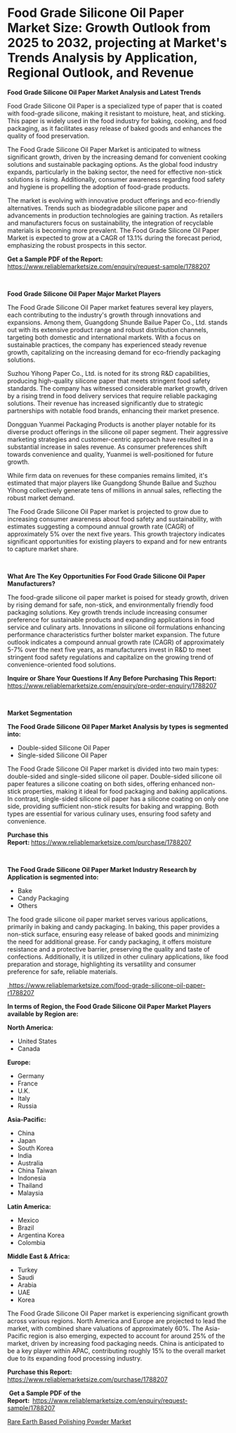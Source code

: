 <p><h1>Food Grade Silicone Oil Paper Market Size: Growth Outlook from 2025 to 2032, projecting at Market's Trends Analysis by Application, Regional Outlook, and Revenue</h1></p><p><strong>Food Grade Silicone Oil Paper Market Analysis and Latest Trends</strong></p>
<p><p>Food Grade Silicone Oil Paper is a specialized type of paper that is coated with food-grade silicone, making it resistant to moisture, heat, and sticking. This paper is widely used in the food industry for baking, cooking, and food packaging, as it facilitates easy release of baked goods and enhances the quality of food preservation.</p><p>The Food Grade Silicone Oil Paper Market is anticipated to witness significant growth, driven by the increasing demand for convenient cooking solutions and sustainable packaging options. As the global food industry expands, particularly in the baking sector, the need for effective non-stick solutions is rising. Additionally, consumer awareness regarding food safety and hygiene is propelling the adoption of food-grade products.</p><p>The market is evolving with innovative product offerings and eco-friendly alternatives. Trends such as biodegradable silicone paper and advancements in production technologies are gaining traction. As retailers and manufacturers focus on sustainability, the integration of recyclable materials is becoming more prevalent. The Food Grade Silicone Oil Paper Market is expected to grow at a CAGR of 13.1% during the forecast period, emphasizing the robust prospects in this sector.</p></p>
<p><strong>Get a Sample PDF of the Report:&nbsp;</strong> <a href="https://www.reliablemarketsize.com/enquiry/request-sample/1788207?utm_campaign=3564&utm_medium=2&utm_source=Github&utm_content=ia&utm_term=03042025&utm_id=food-grade-silicone-oil-paper">https://www.reliablemarketsize.com/enquiry/request-sample/1788207</a></p>
<p>&nbsp;</p>
<p><strong>Food Grade Silicone Oil Paper Major Market Players</strong></p>
<p><p>The Food Grade Silicone Oil Paper market features several key players, each contributing to the industry's growth through innovations and expansions. Among them, Guangdong Shunde Bailue Paper Co., Ltd. stands out with its extensive product range and robust distribution channels, targeting both domestic and international markets. With a focus on sustainable practices, the company has experienced steady revenue growth, capitalizing on the increasing demand for eco-friendly packaging solutions.</p><p>Suzhou Yihong Paper Co., Ltd. is noted for its strong R&D capabilities, producing high-quality silicone paper that meets stringent food safety standards. The company has witnessed considerable market growth, driven by a rising trend in food delivery services that require reliable packaging solutions. Their revenue has increased significantly due to strategic partnerships with notable food brands, enhancing their market presence.</p><p>Dongguan Yuanmei Packaging Products is another player notable for its diverse product offerings in the silicone oil paper segment. Their aggressive marketing strategies and customer-centric approach have resulted in a substantial increase in sales revenue. As consumer preferences shift towards convenience and quality, Yuanmei is well-positioned for future growth.</p><p>While firm data on revenues for these companies remains limited, it's estimated that major players like Guangdong Shunde Bailue and Suzhou Yihong collectively generate tens of millions in annual sales, reflecting the robust market demand. </p><p>The Food Grade Silicone Oil Paper market is projected to grow due to increasing consumer awareness about food safety and sustainability, with estimates suggesting a compound annual growth rate (CAGR) of approximately 5% over the next five years. This growth trajectory indicates significant opportunities for existing players to expand and for new entrants to capture market share.</p></p>
<p>&nbsp;</p>
<p><strong>What Are The Key Opportunities For Food Grade Silicone Oil Paper Manufacturers?</strong></p>
<p><p>The food-grade silicone oil paper market is poised for steady growth, driven by rising demand for safe, non-stick, and environmentally friendly food packaging solutions. Key growth trends include increasing consumer preference for sustainable products and expanding applications in food service and culinary arts. Innovations in silicone oil formulations enhancing performance characteristics further bolster market expansion. The future outlook indicates a compound annual growth rate (CAGR) of approximately 5-7% over the next five years, as manufacturers invest in R&D to meet stringent food safety regulations and capitalize on the growing trend of convenience-oriented food solutions.</p></p>
<p><strong>Inquire or Share Your Questions If Any Before Purchasing This Report:</strong> <a href="https://www.reliablemarketsize.com/enquiry/pre-order-enquiry/1788207?utm_campaign=3564&utm_medium=2&utm_source=Github&utm_content=ia&utm_term=03042025&utm_id=food-grade-silicone-oil-paper">https://www.reliablemarketsize.com/enquiry/pre-order-enquiry/1788207</a></p>
<p>&nbsp;</p>
<p><strong>Market Segmentation</strong></p>
<p><strong>The Food Grade Silicone Oil Paper Market Analysis by types is segmented into:</strong></p>
<p><ul><li>Double-sided Silicone Oil Paper</li><li>Single-sided Silicone Oil Paper</li></ul></p>
<p><p>The Food Grade Silicone Oil Paper market is divided into two main types: double-sided and single-sided silicone oil paper. Double-sided silicone oil paper features a silicone coating on both sides, offering enhanced non-stick properties, making it ideal for food packaging and baking applications. In contrast, single-sided silicone oil paper has a silicone coating on only one side, providing sufficient non-stick results for baking and wrapping. Both types are essential for various culinary uses, ensuring food safety and convenience.</p></p>
<p><strong>Purchase this Report:&nbsp;</strong><a href="https://www.reliablemarketsize.com/purchase/1788207?utm_campaign=3564&utm_medium=2&utm_source=Github&utm_content=ia&utm_term=03042025&utm_id=food-grade-silicone-oil-paper">https://www.reliablemarketsize.com/purchase/1788207</a></p>
<p>&nbsp;</p>
<p><strong>The Food Grade Silicone Oil Paper Market Industry Research by Application is segmented into:</strong></p>
<p><ul><li>Bake</li><li>Candy Packaging</li><li>Others</li></ul></p>
<p><p>The food grade silicone oil paper market serves various applications, primarily in baking and candy packaging. In baking, this paper provides a non-stick surface, ensuring easy release of baked goods and minimizing the need for additional grease. For candy packaging, it offers moisture resistance and a protective barrier, preserving the quality and taste of confections. Additionally, it is utilized in other culinary applications, like food preparation and storage, highlighting its versatility and consumer preference for safe, reliable materials.</p></p>
<p><a href="https://www.reliablemarketsize.com/food-grade-silicone-oil-paper-r1788207?utm_campaign=3564&utm_medium=2&utm_source=Github&utm_content=ia&utm_term=03042025&utm_id=food-grade-silicone-oil-paper">&nbsp;https://www.reliablemarketsize.com/food-grade-silicone-oil-paper-r1788207</a></p>
<p><strong>In terms of Region, the Food Grade Silicone Oil Paper Market Players available by Region are:</strong></p>
<p>
    <p> <strong> North America: </strong>
        <ul>
            <li>United States</li>
            <li>Canada</li>
        </ul>
        </p> 
    <p> <strong> Europe: </strong>
        <ul>
            <li>Germany</li>
            <li>France</li>
            <li>U.K.</li>
            <li>Italy</li>
            <li>Russia</li>
        </ul>
        </p> 
    <p> <strong> Asia-Pacific: </strong>
        <ul>
            <li>China</li>
            <li>Japan</li>
            <li>South Korea</li>
            <li>India</li>
            <li>Australia</li>
            <li>China Taiwan</li>
            <li>Indonesia</li>
            <li>Thailand</li>
            <li>Malaysia</li>
        </ul>
        </p> 
    <p> <strong> Latin America: </strong>
        <ul>
            <li>Mexico</li>
            <li>Brazil</li>
            <li>Argentina Korea</li>
            <li>Colombia</li>
        </ul>
        </p> 
    <p> <strong> Middle East & Africa: </strong>
        <ul>
            <li>Turkey</li>
            <li>Saudi</li>
            <li>Arabia</li>
            <li>UAE</li>
            <li>Korea</li>
        </ul>
    </p>
    </p>
<p><p>The Food Grade Silicone Oil Paper market is experiencing significant growth across various regions. North America and Europe are projected to lead the market, with combined share valuations of approximately 60%. The Asia-Pacific region is also emerging, expected to account for around 25% of the market, driven by increasing food packaging needs. China is anticipated to be a key player within APAC, contributing roughly 15% to the overall market due to its expanding food processing industry.</p></p>
<p><strong>Purchase this Report: </strong><a href="https://www.reliablemarketsize.com/purchase/1788207?utm_campaign=3564&utm_medium=2&utm_source=Github&utm_content=ia&utm_term=03042025&utm_id=food-grade-silicone-oil-paper">https://www.reliablemarketsize.com/purchase/1788207</a></p>
<p>&nbsp;<strong>Get a Sample PDF of the Report:&nbsp;&nbsp;</strong><a href="https://www.reliablemarketsize.com/enquiry/request-sample/1788207?utm_campaign=3564&utm_medium=2&utm_source=Github&utm_content=ia&utm_term=03042025&utm_id=food-grade-silicone-oil-paper">https://www.reliablemarketsize.com/enquiry/request-sample/1788207</a></p>
<p><strong></strong></p>
<p><p><a href="https://github.com/bedelibekwe58/Market-Research-Report-List-1/blob/main/rare-earth-based-polishing-powder-market.md?utm_campaign=3564&utm_medium=2&utm_source=Github&utm_content=ia&utm_term=03042025&utm_id=food-grade-silicone-oil-paper">Rare Earth Based Polishing Powder Market</a></p></p>